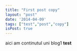 ```yaml
---
title: "First post copy"
layout: "post"
date: '2014-04-09'
tags: ["test","post","copy"]
isPost: true
---
```


aici am continutul uni blog1 __test__
